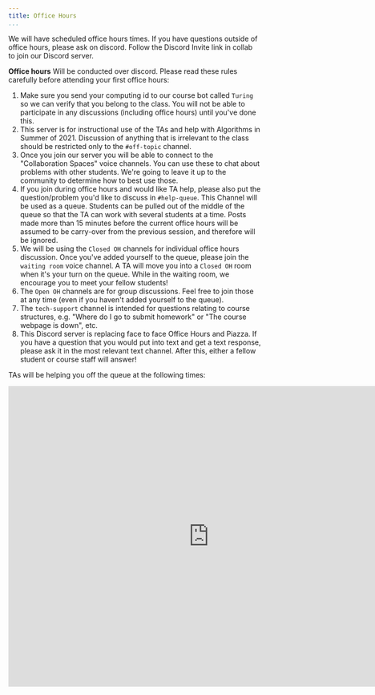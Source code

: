 ```yaml
---
title: Office Hours
...
```


We will have scheduled office hours times. If you have questions outside of office hours, please ask on discord. Follow the Discord Invite link in collab to join our Discord server.


**Office hours** Will be conducted over discord. Please read these rules carefully before attending your first office hours:


1. Make sure you send your computing id to our course bot called `Turing` so we can verify that you belong to the class. You will not be able to participate in any discussions (including office hours) until you've done this.
1. This server is for instructional use of the TAs and help with Algorithms in Summer of 2021. Discussion of anything that is irrelevant to the class should be restricted only to the `#off-topic` channel.
1. Once you join our server you will be able to connect to the "Collaboration Spaces" voice channels. You can use these to chat about problems with other students. We're going to leave it up to the community to determine how to best use those.
1. If you join during office hours and would like TA help, please also put the question/problem you'd like to discuss in `#help-queue`. This Channel will be used as a queue. Students can be pulled out of the middle of the queue so that the TA can work with several students at a time. Posts made more than 15 minutes before the current office hours will be assumed to be carry-over from the previous session, and therefore will be ignored.
1. We will be using the `Closed OH` channels for individual office hours discussion. Once you've added yourself to the queue, please join the `waiting room` voice channel. A TA will move you into a `Closed OH` room when it's your turn on the queue. While in the waiting room, we encourage you to meet your fellow students!
1. The `Open OH` channels are for group discussions. Feel free to join those at any time (even if you haven't added yourself to the queue).
1. The `tech-support` channel is intended for questions relating to course structures, e.g. "Where do I go to submit homework" or "The course webpage is down", etc.
1. This Discord server is replacing face to face Office Hours and Piazza. If you have a question that you would put into text and get a text response, please ask it in the most relevant text channel. After this, either a fellow student or course staff will answer!


TAs will be helping you off the queue at the following times:

<iframe src="https://calendar.google.com/calendar/embed?src=dj9ob0dc0irppiuo1b1gph1g8c%40group.calendar.google.com&ctz=America%2FNew_York&mode=WEEK" style="border: 0" width="800" height="600" frameborder="0" scrolling="no"></iframe>


